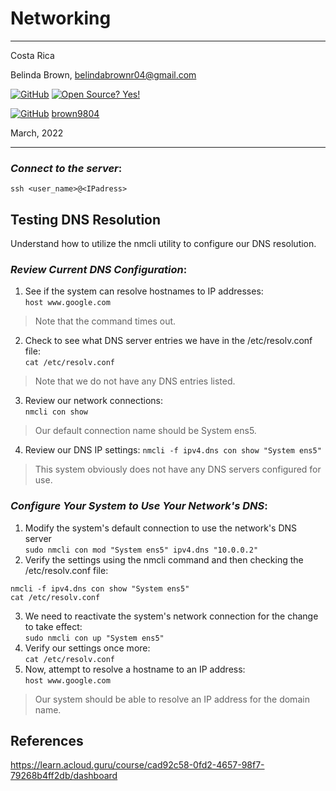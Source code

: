 # Networking


----------------------
Costa Rica

Belinda Brown, belindabrownr04@gmail.com

[![GitHub](https://badgen.net/badge/icon/github?icon=github&label)](https://github.com) [![Open Source? Yes!](https://badgen.net/badge/Open%20Source%20%3F/Yes%21/blue?icon=github)](https://github.com/Naereen/badges/)

[![GitHub](https://img.shields.io/badge/--181717?logo=github&logoColor=ffffff)](https://github.com/) [brown9804](https://github.com/brown9804)


March, 2022

----------------------

### _Connect to the server_:

`ssh <user_name>@<IPadress>`


## Testing DNS Resolution
Understand how to utilize the nmcli utility to configure our DNS resolution.

### _Review Current DNS Configuration_:
1. See if the system can resolve hostnames to IP addresses: <br/>
`host www.google.com`
> Note that the command times out.
2. Check to see what DNS server entries we have in the /etc/resolv.conf file: <br/>
`cat /etc/resolv.conf`
> Note that we do not have any DNS entries listed. 
3. Review our network connections: <br/>
`nmcli con show`
> Our default connection name should be System ens5.
4. Review our DNS IP settings:
`nmcli -f ipv4.dns con show "System ens5"`
> This system obviously does not have any DNS servers configured for use.

### _Configure Your System to Use Your Network's DNS_:
1. Modify the system's default connection to use the network's DNS server <br/>
`sudo nmcli con mod "System ens5" ipv4.dns "10.0.0.2"`
2. Verify the settings using the nmcli command and then checking the /etc/resolv.conf file: <br/>
```
nmcli -f ipv4.dns con show "System ens5"
cat /etc/resolv.conf
```
3. We need to reactivate the system's network connection for the change to take effect: <br/>
`sudo nmcli con up "System ens5"`
4. Verify our settings once more: <br/>
`cat /etc/resolv.conf`
5. Now, attempt to resolve a hostname to an IP address: <br/>
`host www.google.com`
> Our system should be able to resolve an IP address for the domain name.

## References

https://learn.acloud.guru/course/cad92c58-0fd2-4657-98f7-79268b4ff2db/dashboard
